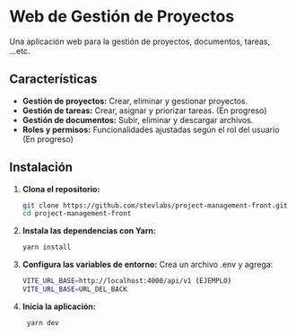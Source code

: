 # Web de Gestión de Proyectos

Una aplicación web para la gestión de proyectos, documentos, tareas, ...etc.

## Características

- **Gestión de proyectos:** Crear, eliminar y gestionar proyectos.
- **Gestión de tareas:** Crear, asignar y priorizar tareas. (En progreso)
- **Gestión de documentos:** Subir, eliminar y descargar archivos.
- **Roles y permisos:** Funcionalidades ajustadas según el rol del usuario (En progreso)

## Instalación

1. **Clona el repositorio:**
   ```bash
   git clone https://github.com/stevlabs/project-management-front.git
   cd project-management-front
   ```

2. **Instala las dependencias con Yarn:**
   ```bash
   yarn install
   ```

3. **Configura las variables de entorno:**
   Crea un archivo .env y agrega:
   ```bash
   VITE_URL_BASE=http://localhost:4000/api/v1 (EJEMPLO)
   VITE_URL_BASE=URL_DEL_BACK
   ```

4. **Inicia la aplicación:**
   ```bash
    yarn dev
    ```